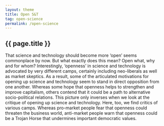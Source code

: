 ```yaml
---
layout: theme
title: Open S&T
tag: open-science
permalink: /open-science
---
```


## {{ page.title }}

That science and technology should become more ‘open’ seems commonplace by now. But what exactly does this mean? Open what, why and for whom? Interestingly, ‘openness’ in science and technology is advocated by very different camps, certainly including neo-liberals as well as market skeptics. As a result, some of the articulated motivations for opening up science and technology seem to stand in direct opposition from one another. Whereas some hope that openness helps to strengthen and improve capitalism, others contend that it could be a path to alternative socio-political relations. This picture only inverses when we look at the critique of opening up science and technology. Here, too, we find critics of various camps. Whereas pro-market people fear that openness could threaten the business world, anti-market people warn that openness could be a Trojan Horse that undermines important democratic values.